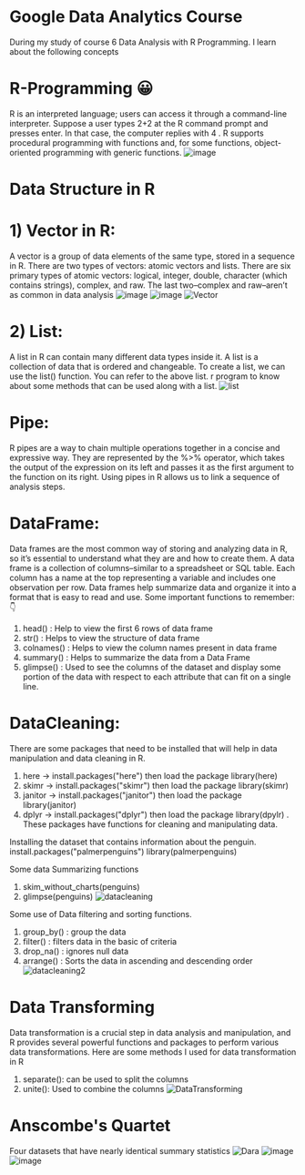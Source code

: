 # Google Data Analytics Course 
During my study of course 6 Data Analysis with R Programming. I learn about the following concepts
# R-Programming 😀
R is an interpreted language; users can access it through a command-line interpreter. Suppose a user types 2+2 at the R command prompt and presses enter. In that case, the computer replies with 4 . R supports procedural programming with functions and, for some functions, object-oriented programming with generic functions.
![image](https://github.com/Anish-shakya/R-Programming/assets/64535767/db3071a5-1bb8-44d6-919a-a44f5a7fc0f0)

# Data Structure in R
# 1) Vector in R:
A vector is a group of data elements of the same type, stored in a sequence in R. There are two types of vectors: atomic vectors and lists.
There are six primary types of atomic vectors: logical, integer, double, character (which contains strings), complex, and raw. 
The last two–complex and raw–aren’t as common in data analysis
![image](https://github.com/Anish-shakya/R-Programming/assets/64535767/e6a453bc-95a1-441c-9b61-e45fc5019888)
![image](https://github.com/Anish-shakya/R-Programming/assets/64535767/1d617195-7d96-4948-bc8d-2217d0846948)
![Vector](https://github.com/Anish-shakya/R-Programming/assets/64535767/dd12622c-1a0a-4311-bd2c-0a74848721d0)


# 2) List:
A list in R can contain many different data types inside it. A list is a collection of data that is ordered and changeable.
To create a list, we can use the list() function.
You can refer to the above list. r program to know about some methods that can be used along with a list.
![list](https://github.com/Anish-shakya/R-Programming/assets/64535767/0070fe41-d03a-45d0-b85b-901430bcb6dc)

# Pipe:
R pipes are a way to chain multiple operations together in a concise and expressive way. They are represented by the %>% operator, which takes the output of the expression on its left and passes it as the first argument to the function on its right. Using pipes in R allows us to link a sequence of analysis steps.

# DataFrame:
Data frames are the most common way of storing and analyzing data in R, so it’s essential to understand what they are and how to create them. A data frame is a collection of columns–similar to a spreadsheet or SQL table. Each column has a name at the top representing a variable and includes one observation per row. Data frames help summarize data and organize it into a format that is easy to read and use. 
Some important functions to remember:👇
1) head() : Help to view the first 6 rows of data frame
2) str() : Helps to view the structure of data frame
3) colnames() : Helps to view the column names present in data frame
4) summary() : Helps to  summarize the data from a Data Frame
5) glimpse() : Used to see the columns of the dataset and display some portion of the data with respect to each attribute that can fit on a single line.

# DataCleaning:
There are some packages that need to be installed that will help in data manipulation and data cleaning in R.
1) here  -> install.packages("here")  then load the package  library(here)
2) skimr -> install.packages("skimr")  then load the package  library(skimr)
3) janitor -> install.packages("janitor")  then load the package  library(janitor)
4) dplyr -> install.packages("dplyr")  then load the package  library(dpylr) .
These packages have functions for cleaning and manipulating data.

Installing the dataset that contains information about the penguin.
install.packages("palmerpenguins")
library(palmerpenguins)

Some data Summarizing functions
1) skim_without_charts(penguins)
2) glimpse(penguins)
![datacleaning](https://github.com/Anish-shakya/R-Programming/assets/64535767/b5770237-c67a-49ed-aa33-55b1221f2b99)

Some use of Data filtering and sorting functions.
1)   group_by() : group the data 
2)   filter() : filters data in the basic of criteria
3)   drop_na() : ignores null data
4)   arrange() : Sorts the data in ascending and descending order
![datacleaning2](https://github.com/Anish-shakya/R-Programming/assets/64535767/ebc38e87-b296-4903-937d-08efbc79079a)

# Data Transforming
Data transformation is a crucial step in data analysis and manipulation, and R provides several powerful functions and packages to perform various data transformations. Here are some  methods I used for data transformation in R
1) separate(): can be used to split the columns
2) unite(): Used to combine the columns
![DataTransforming](https://github.com/Anish-shakya/R-Programming/assets/64535767/4e8675e7-ac47-4804-80c6-731c8b794446)

# Anscombe's Quartet
Four datasets that have nearly identical summary statistics
![Dara](https://github.com/Anish-shakya/R-Programming/assets/64535767/5c0e0cb0-a9c8-453f-a37a-113a635eaa47)
![image](https://github.com/Anish-shakya/R-Programming/assets/64535767/31af9564-e910-468d-b10e-8a684335f0a4)
![image](https://github.com/Anish-shakya/R-Programming/assets/64535767/38ce9443-1b67-4f14-b462-4378ea78c3a8)



    
  

